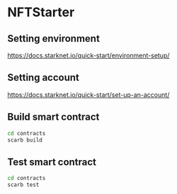 # NFTStarter

## Setting environment

https://docs.starknet.io/quick-start/environment-setup/

## Setting account

https://docs.starknet.io/quick-start/set-up-an-account/

## Build smart contract

```bash
cd contracts
scarb build
```

## Test smart contract

```bash
cd contracts
scarb test
```
